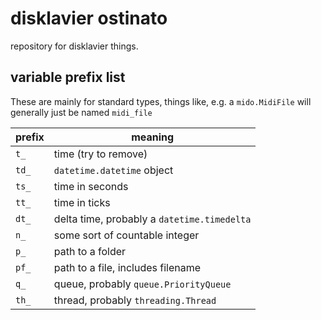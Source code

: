 # disklavier ostinato

repository for disklavier things.

## variable prefix list

These are mainly for standard types, things like, e.g. a `mido.MidiFile` will generally just be named `midi_file`

| prefix  |   meaning |
|--- |--- |
|   `t_` |   time (try to remove) |
|   `td_` | `datetime.datetime` object   |
|   `ts_` |   time in seconds |
|   `tt_` | time in ticks   |
|  `dt_`  |  delta time, probably a `datetime.timedelta`  |
|  `n_`  | some sort of countable integer  |
|   `p_` |   path to a folder  |
|   `pf_` | path to a file, includes filename   |
|   `q_` |   queue, probably `queue.PriorityQueue` |
|   `th_` |   thread, probably `threading.Thread` |